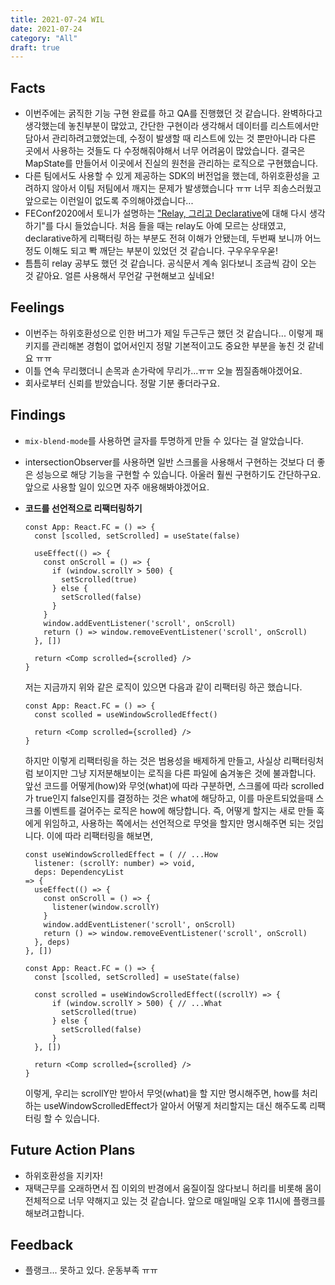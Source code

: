 ```yaml
---
title: 2021-07-24 WIL
date: 2021-07-24
category: "All"
draft: true
---
```


## Facts

- 이번주에는 굵직한 기능 구현 완료를 하고 QA를 진행했던 것 같습니다. 완벽하다고 생각했는데 놓친부분이 많았고, 간단한 구현이라 생각해서 데이터를 리스트에서만 담아서 관리하려고했었는데, 수정이 발생할 때 리스트에 있는 것 뿐만아니라 다른 곳에서 사용하는 것들도 다 수정해줘야해서 너무 어려움이 많았습니다. 결국은 MapState를 만들어서 이곳에서 진실의 원천을 관리하는 로직으로 구현했습니다. 
- 다른 팀에서도 사용할 수 있게 제공하는 SDK의 버전업을 했는데, 하위호환성을 고려하지 않아서 이팀 저팀에서 깨지는 문제가 발생했습니다 ㅠㅠ 너무 죄송스러웠고 앞으로는 이런일이 없도록 주의해야겠습니다...
- FEConf2020에서 토니가 설명하는 ["Relay, 그리고 Declarative](https://www.youtube.com/watch?v=YP7d9ae_VzI)에 대해 다시 생각하기"를 다시 들었습니다. 처음 들을 때는 relay도 아예 모르는 상태였고, declarative하게 리팩터링 하는 부분도 전혀 이해가 안됐는데, 두번째 보니까 어느정도 이해도 되고 뽝 깨닫는 부분이 있었던 것 같습니다. 구우우우우욷!
- 틈틈히 relay 공부도 했던 것 같습니다. 공식문서 계속 읽다보니 조금씩 감이 오는 것 같아요. 얼른 사용해서 무언갈 구현해보고 싶네요!

## Feelings

- 이번주는 하위호환성으로 인한 버그가 제일 두근두근 했던 것 같습니다... 이렇게 패키지를 관리해본 경험이 없어서인지 정말 기본적이고도 중요한 부분을 놓친 것 같네요 ㅠㅠ
- 이틀 연속 무리했더니 손목과 손가락에 무리가...ㅠㅠ 오늘 찜질좀해야겠어요.
- 회사로부터 신뢰를 받았습니다. 정말 기분 좋더라구요.

## Findings

- `mix-blend-mode`를 사용하면 글자를 투명하게 만들 수 있다는 걸 알았습니다.
- intersectionObserver를 사용하면 일반 스크롤을 사용해서 구현하는 것보다 더 좋은 성능으로 해당 기능을 구현할 수 있습니다. 아울러 훨씬 구현하기도 간단하구요. 앞으로 사용할 일이 있으면 자주 애용해봐야겠어요.
- **코드를 선언적으로 리팩터링하기**
  
    ```tsx
    const App: React.FC = () => { 
      const [scolled, setScrolled] = useState(false)
      
      useEffect(() => {
        const onScroll = () => {
          if (window.scrollY > 500) {
            setScrolled(true)
          } else {
            setScrolled(false)
          }
        }
        window.addEventListener('scroll', onScroll)
        return () => window.removeEventListener('scroll', onScroll)
      }, [])

      return <Comp scrolled={scrolled} />
    }
    ```

    저는 지금까지 위와 같은 로직이 있으면 다음과 같이 리팩터링 하곤 했습니다.

    ```tsx
    const App: React.FC = () => { 
      const scolled = useWindowScrolledEffect()
      
      return <Comp scrolled={scrolled} />
    }
    ```

    하지만 이렇게 리팩터링을 하는 것은 범용성을 배제하게 만들고, 사실상 리팩터링처럼 보이지만 그냥 지저분해보이는 로직을 다른 파일에 숨겨놓은 것에 불과합니다. 앞선 코드를 어떻게(how)와 무엇(what)에 따라 구분하면, 스크롤에 따라 scrolled가 true인지 false인지를 결정하는 것은 what에 해당하고, 이를 마운트되었을때 스크롤 이벤트를 걸어주는 로직은 how에 해당합니다. 즉, 어떻게 할지는 새로 만들 훅에게 위임하고, 사용하는 쪽에서는 선언적으로 무엇을 할지만 명시해주면 되는 것입니다. 이에 따라 리팩터링을 해보면,

    ```tsx
    const useWindowScrolledEffect = ( // ...How
      listener: (scrollY: number) => void,
      deps: DependencyList
    => {
      useEffect(() => {
        const onScroll = () => {
          listener(window.scrollY)
        }
        window.addEventListener('scroll', onScroll)
        return () => window.removeEventListener('scroll', onScroll)
      }, deps)
    }, [])

    const App: React.FC = () => { 
      const [scolled, setScrolled] = useState(false)
     
      const scrolled = useWindowScrolledEffect((scrollY) => {
          if (window.scrollY > 500) { // ...What
            setScrolled(true)
          } else {
            setScrolled(false)
          }
      }, [])

      return <Comp scrolled={scrolled} />
    }
    ```

    이렇게, 우리는 scrollY만 받아서 무엇(what)을 할 지만 명시해주면, how를 처리하는 useWindowScrolledEffect가 알아서 어떻게 처리할지는 대신 해주도록 리팩터링 할 수 있습니다.

## Future Action Plans

- 하위호환성을 지키자!
- 재택근무를 오래하면서 집 이외의 반경에서 움질이질 않다보니 허리를 비롯해 몸이 전체적으로 너무 약해지고 있는 것 같습니다. 앞으로 매일매일 오후 11시에 플랭크를 해보려고합니다.

## Feedback

- 플랭크... 못하고 있다. 운동부족 ㅠㅠ
